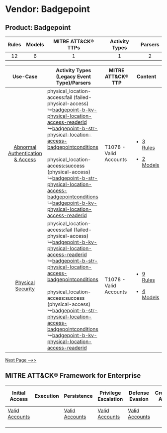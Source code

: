 Vendor: Badgepoint
==================
Product: Badgepoint
-------------------
| Rules | Models | MITRE ATT&CK® TTPs | Activity Types | Parsers |
|:-----:|:------:|:------------------:|:--------------:|:-------:|
|  12   |   6    |         1          |       1        |    2    |

|    Use-Case    | Activity Types (Legacy Event Type)/Parsers    | MITRE ATT&CK® TTP          | Content    |
|:----:| ---- | ---- | ---- |
| [Abnormal Authentication & Access](../../../UseCases/uc_abnormal_authentication_&_access.md) |  physical_location-access:fail (failed-physical-access)<br> ↳[badgepoint-b-kv-physical-location-access-readerid](Ps/pC_badgepointbkvphysicallocationaccessreaderid.md)<br> ↳[badgepoint-b-str-physical-location-access-badgepointconditions](Ps/pC_badgepointbstrphysicallocationaccessbadgepointconditions.md)<br><br> physical_location-access:success (physical-access)<br> ↳[badgepoint-b-str-physical-location-access-badgepointconditions](Ps/pC_badgepointbstrphysicallocationaccessbadgepointconditions.md)<br> ↳[badgepoint-b-kv-physical-location-access-readerid](Ps/pC_badgepointbkvphysicallocationaccessreaderid.md)<br> | T1078 - Valid Accounts<br> | [<ul><li>3 Rules</li></ul><ul><li>2 Models</li></ul>](RM/r_m_badgepoint_badgepoint_Abnormal_Authentication_&_Access.md) |
|    [Physical Security](../../../UseCases/uc_physical_security.md)    |  physical_location-access:fail (failed-physical-access)<br> ↳[badgepoint-b-kv-physical-location-access-readerid](Ps/pC_badgepointbkvphysicallocationaccessreaderid.md)<br> ↳[badgepoint-b-str-physical-location-access-badgepointconditions](Ps/pC_badgepointbstrphysicallocationaccessbadgepointconditions.md)<br><br> physical_location-access:success (physical-access)<br> ↳[badgepoint-b-str-physical-location-access-badgepointconditions](Ps/pC_badgepointbstrphysicallocationaccessbadgepointconditions.md)<br> ↳[badgepoint-b-kv-physical-location-access-readerid](Ps/pC_badgepointbkvphysicallocationaccessreaderid.md)<br> | T1078 - Valid Accounts<br> | [<ul><li>9 Rules</li></ul><ul><li>4 Models</li></ul>](RM/r_m_badgepoint_badgepoint_Physical_Security.md)    |
[Next Page -->>](2_ds_badgepoint_badgepoint.md)

MITRE ATT&CK® Framework for Enterprise
--------------------------------------
| Initial Access                                                      | Execution | Persistence                                                         | Privilege Escalation                                                | Defense Evasion                                                     | Credential Access | Discovery | Lateral Movement | Collection | Command and Control | Exfiltration | Impact |
| ------------------------------------------------------------------- | --------- | ------------------------------------------------------------------- | ------------------------------------------------------------------- | ------------------------------------------------------------------- | ----------------- | --------- | ---------------- | ---------- | ------------------- | ------------ | ------ |
| [Valid Accounts](https://attack.mitre.org/techniques/T1078)<br><br> |           | [Valid Accounts](https://attack.mitre.org/techniques/T1078)<br><br> | [Valid Accounts](https://attack.mitre.org/techniques/T1078)<br><br> | [Valid Accounts](https://attack.mitre.org/techniques/T1078)<br><br> |                   |           |                  |            |                     |              |        |